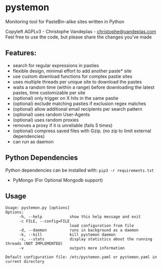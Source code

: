 pystemon
========
Monitoring tool for PasteBin-alike sites written in Python

Copyleft AGPLv3 - Christophe Vandeplas - christophe@vandeplas.com  
Feel free to use the code, but please share the changes you've made

Features:
---------
* search for regular expressions in pasties
* flexible design, minimal effort to add another paste* site
* use custom download functions for complex pastie sites
* uses multiple threads per unique site to download the pastes
* waits a random time (within a range) before downloading the latest pastes, time customizable per site
* (optional) only trigger on X hits in the same pastie
* (optional) exclude matching pasties if exclusion regex matches
* (optional) allow additional email recipients per search pattern
* (optional) uses random User-Agents
* (optional) uses random proxies
* removes a proxy if it is unreliable (fails 5 times)
* (optional) compress saved files with Gzip. (no zip to limit external dependencies)
* can run as daemon

Python Dependencies
-------------------
Python dependencies can be installed with: `pip3 -r requirements.txt`
* PyMongo (For Optional Mongodb support)


Usage
------
```
Usage: pystemon.py [options]
Options:
      -h, --help            show this help message and exit  
      -c FILE, --config=FILE  
                            load configuration from file  
      -d, --daemon          runs in background as a daemon  
      -k, --kill            kill pystemon daemon
      -s, --stats           display statistics about the running threads (NOT IMPLEMENTED)    
      -v                    outputs more information  

Default configuration file: /etc/pystemon.yaml or pystemon.yaml in current directory
``` 
